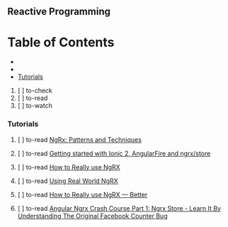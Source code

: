 ## Reactive Programming

# Table of Contents
<!-- MarkdownTOC depth=4 -->
  - [](#)
  - [](#)
  - [Tutorials](#tutorials)
<!-- /MarkdownTOC -->

  1. [ ] to-check []()
  1. [ ] to-read []()
  1. [ ] to-watch []()

### Tutorials

  1. [ ] to-read [NgRx: Patterns and Techniques](https://blog.nrwl.io/ngrx-patterns-and-techniques-f46126e2b1e5)

  1. [ ] to-read [Getting started with Ionic 2, AngularFire and ngrx/store](http://bgraphic.no/getting-started-with-ionic-angularfire-and-ngrxstore/)

  1. [ ] to-read [How to Really use NgRX](https://blog.dmbcllc.com/how-to-really-use-ngrx/)
  1. [ ] to-read [Using Real World NgRX](https://blog.dmbcllc.com/using-real-world-ngrx/)
  1. [ ] to-read [How to Really use NgRX — Better](https://blog.dmbcllc.com/really-use-ngrx-better/)
  1. [ ] to-read [Angular Ngrx Crash Course Part 1: Ngrx Store - Learn It By Understanding The Original Facebook Counter Bug](http://blog.angular-university.io/angular-ngrx-store-and-effects-crash-course/)

